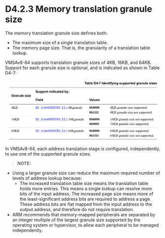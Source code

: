 # D4.2.3 Memory translation granule size

The memory translation granule size defines both:
* The maximum size of a single translation table.
* The memory page size. That is, the granularity of a translation table lookup.

VMSAv8-64 supports translation granule sizes of 4KB, 16KB, and 64KB. Support for each granule size is optional,
and is indicated as shown in Table D4-7:

![](table_d4_7.png)

In VMSAv8-64, each address translation stage is configured, independently, to use one of the supported granule
sizes.

> **NOTE:**  
* Using a larger granule size can reduce the maximum required number of levels of address lookup because:
    - The increased translation table size means the translation table holds more entries. This means a single
lookup can resolve more bits of the input address.
The increased page size means more of the least-significant address bits are required to address a page.
These address bits are flat mapped from the input address to the output address, and therefore do not
require translation.
* ARM recommends that memory-mapped peripherals are separated by an integer multiple of the largest
granule size supported by the operating system or hypervisor, to allow each peripheral to be managed
independently.
